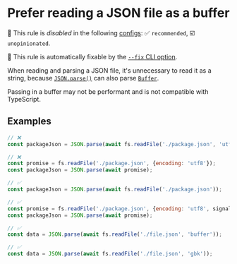 # Prefer reading a JSON file as a buffer

🚫 This rule is _disabled_ in the following [configs](https://github.com/sindresorhus/eslint-plugin-unicorn#recommended-config): ✅ `recommended`, ☑️ `unopinionated`.

🔧 This rule is automatically fixable by the [`--fix` CLI option](https://eslint.org/docs/latest/user-guide/command-line-interface#--fix).

<!-- end auto-generated rule header -->
<!-- Do not manually modify this header. Run: `npm run fix:eslint-docs` -->

When reading and parsing a JSON file, it's unnecessary to read it as a string, because [`JSON.parse()`](https://developer.mozilla.org/en-US/docs/Web/JavaScript/Reference/Global_Objects/JSON/parse) can also parse [`Buffer`](https://nodejs.org/api/buffer.html#buffer).

Passing in a buffer may not be performant and is not compatible with TypeScript.

## Examples

```js
// ❌
const packageJson = JSON.parse(await fs.readFile('./package.json', 'utf8'));

// ❌
const promise = fs.readFile('./package.json', {encoding: 'utf8'});
const packageJson = JSON.parse(await promise);

// ✅
const packageJson = JSON.parse(await fs.readFile('./package.json'));
```

```js
// ✅
const promise = fs.readFile('./package.json', {encoding: 'utf8', signal});
const packageJson = JSON.parse(await promise);
```

```js
// ✅
const data = JSON.parse(await fs.readFile('./file.json', 'buffer'));
```

```js
// ✅
const data = JSON.parse(await fs.readFile('./file.json', 'gbk'));
```
